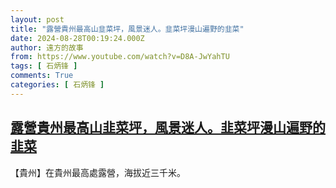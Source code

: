 ```yaml
---
layout: post
title: "露營貴州最高山韭菜坪，風景迷人。韭菜坪漫山遍野的韭菜"
date: 2024-08-28T00:19:24.000Z
author: 遠方的故事
from: https://www.youtube.com/watch?v=D8A-JwYahTU
tags: [ 石炳锋 ]
comments: True
categories: [ 石炳锋 ]
---
```

<!--1724804364000-->
[露營貴州最高山韭菜坪，風景迷人。韭菜坪漫山遍野的韭菜](https://www.youtube.com/watch?v=D8A-JwYahTU)
------

<div>
【貴州】在貴州最高處露營，海拔近三千米。
</div>
